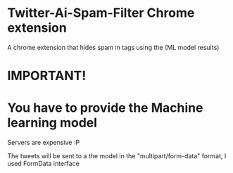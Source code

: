 # Twitter-Ai-Spam-Filter Chrome extension
A chrome extension that hides spam in tags using the (ML model results)

# IMPORTANT! 

# You have to provide the Machine learning model 
 Servers are expensive :P

 The tweets will be sent to a the model in the "multipart/form-data" format, I used FormData interface
